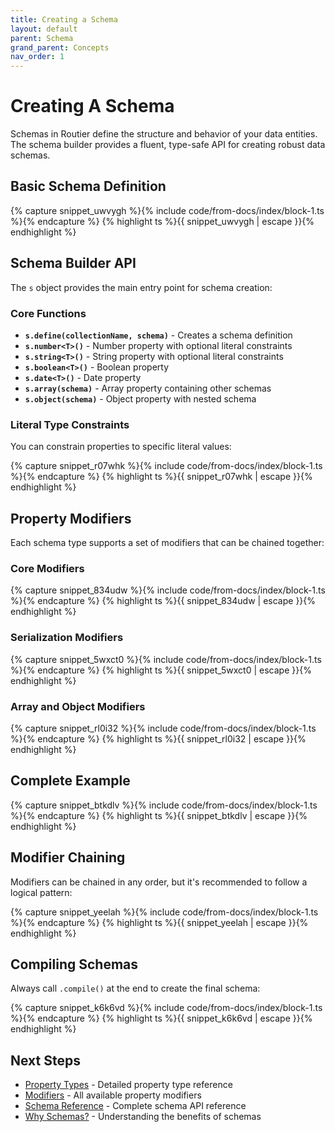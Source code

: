 ```yaml
---
title: Creating a Schema
layout: default
parent: Schema
grand_parent: Concepts
nav_order: 1
---
```


# Creating A Schema

Schemas in Routier define the structure and behavior of your data entities. The schema builder provides a fluent, type-safe API for creating robust data schemas.

## Basic Schema Definition

{% capture snippet_uwvygh %}{% include code/from-docs/index/block-1.ts %}{% endcapture %}
{% highlight ts %}{{ snippet_uwvygh | escape }}{% endhighlight %}

## Schema Builder API

The `s` object provides the main entry point for schema creation:

### Core Functions

- **`s.define(collectionName, schema)`** - Creates a schema definition
- **`s.number<T>()`** - Number property with optional literal constraints
- **`s.string<T>()`** - String property with optional literal constraints
- **`s.boolean<T>()`** - Boolean property
- **`s.date<T>()`** - Date property
- **`s.array(schema)`** - Array property containing other schemas
- **`s.object(schema)`** - Object property with nested schema

### Literal Type Constraints

You can constrain properties to specific literal values:

{% capture snippet_r07whk %}{% include code/from-docs/index/block-1.ts %}{% endcapture %}
{% highlight ts %}{{ snippet_r07whk | escape }}{% endhighlight %}

## Property Modifiers

Each schema type supports a set of modifiers that can be chained together:

### Core Modifiers

{% capture snippet_834udw %}{% include code/from-docs/index/block-1.ts %}{% endcapture %}
{% highlight ts %}{{ snippet_834udw | escape }}{% endhighlight %}

### Serialization Modifiers

{% capture snippet_5wxct0 %}{% include code/from-docs/index/block-1.ts %}{% endcapture %}
{% highlight ts %}{{ snippet_5wxct0 | escape }}{% endhighlight %}

### Array and Object Modifiers

{% capture snippet_rl0i32 %}{% include code/from-docs/index/block-1.ts %}{% endcapture %}
{% highlight ts %}{{ snippet_rl0i32 | escape }}{% endhighlight %}

## Complete Example

{% capture snippet_btkdlv %}{% include code/from-docs/index/block-1.ts %}{% endcapture %}
{% highlight ts %}{{ snippet_btkdlv | escape }}{% endhighlight %}

## Modifier Chaining

Modifiers can be chained in any order, but it's recommended to follow a logical pattern:

{% capture snippet_yeelah %}{% include code/from-docs/index/block-1.ts %}{% endcapture %}
{% highlight ts %}{{ snippet_yeelah | escape }}{% endhighlight %}

## Compiling Schemas

Always call `.compile()` at the end to create the final schema:

{% capture snippet_k6k6vd %}{% include code/from-docs/index/block-1.ts %}{% endcapture %}
{% highlight ts %}{{ snippet_k6k6vd | escape }}{% endhighlight %}

## Next Steps

- [Property Types](property-types/README.md) - Detailed property type reference
- [Modifiers](modifiers/README.md) - All available property modifiers
- [Schema Reference](reference.md) - Complete schema API reference
- [Why Schemas?](why-schemas.md) - Understanding the benefits of schemas
